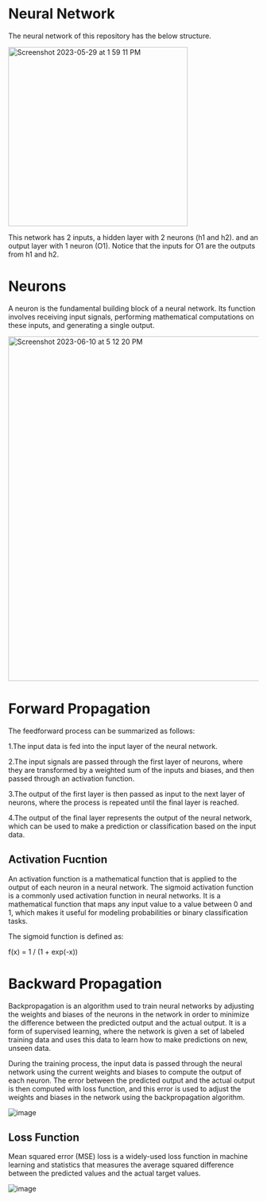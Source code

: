# Neural Network

The neural network of this repository has the below structure.

<img width="361" alt="Screenshot 2023-05-29 at 1 59 11 PM" src="https://github.com/hanieas/neural-network-scratch/assets/26707806/c7c43913-8149-4409-8f4c-eee5d4e1c6fa">


This network has 2 inputs, a hidden layer with 2 neurons (h1 and h2). and an output layer with 1 neuron (O1). Notice that the inputs for O1 are the outputs from h1 and h2.

# Neurons

A neuron is the fundamental building block of a neural network. Its function involves receiving input signals, performing mathematical computations on these inputs, and generating a single output.

<img width="694" alt="Screenshot 2023-06-10 at 5 12 20 PM" src="https://github.com/hanieas/neural-network-scratch/assets/26707806/badafabd-3e89-494b-843a-64b1bfcd7cbc">

# Forward Propagation

The feedforward process can be summarized as follows:

1.The input data is fed into the input layer of the neural network.

2.The input signals are passed through the first layer of neurons, where they are transformed by a weighted sum of the inputs and biases, and then passed through an activation function.

3.The output of the first layer is then passed as input to the next layer of neurons, where the process is repeated until the final layer is reached.

4.The output of the final layer represents the output of the neural network, which can be used to make a prediction or classification based on the input data.

## Activation Fucntion

An activation function is a mathematical function that is applied to the output of each neuron in a neural network.
The sigmoid activation function is a commonly used activation function in neural networks. It is a mathematical function that maps any input value to a value between 0 and 1, which makes it useful for modeling probabilities or binary classification tasks.

The sigmoid function is defined as:

f(x) = 1 / (1 + exp(-x))

# Backward Propagation

Backpropagation is an algorithm used to train neural networks by adjusting the weights and biases of the neurons in the network in order to minimize the difference between the predicted output and the actual output. It is a form of supervised learning, where the network is given a set of labeled training data and uses this data to learn how to make predictions on new, unseen data.

During the training process, the input data is passed through the neural network using the current weights and biases to compute the output of each neuron. The error between the predicted output and the actual output is then computed with loss function, and this error is used to adjust the weights and biases in the network using the backpropagation algorithm.

![image](https://github.com/hanieas/neural-network-scratch/assets/26707806/df9b8352-8ba9-42d7-b623-e027dc3dbaae)


## Loss Function

Mean squared error (MSE) loss is a widely-used loss function in machine learning and statistics that measures the average squared difference between the predicted values and the actual target values.

![image](https://github.com/hanieas/neural-network-scratch/assets/26707806/606d2ddd-eb8f-40cd-b7c0-a92a2a2416c4)


